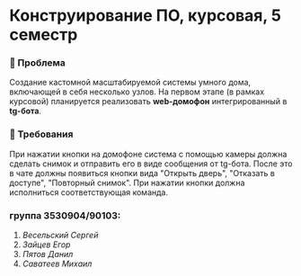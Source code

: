 # Конструирование ПО, курсовая, 5 семестр
 ###  :pushpin: Проблема
Создание кастомной масштабируемой системы умного дома, включающей в себя несколько узлов. На первом этапе (в рамках курсовой) планируется реализовать **web-домофон** интегрированный в __tg-бота__. 
### :receipt: Требования
При нажатии кнопки на домофоне система с помощью камеры должна сделать снимок и отправить его в виде сообщения от tg-бота.
После это в чате должны появиться кнопки вида "Открыть дверь", "Отказать в доступе", "Повторный снимок".
При нажатии кнопки должна исполниться соответствующая команда.
### группа 3530904/90103:
1. _Весельский Сергей_
1. _Зайцев Егор_
1. _Пятов Данил_
1. _Саватеев Михаил_

